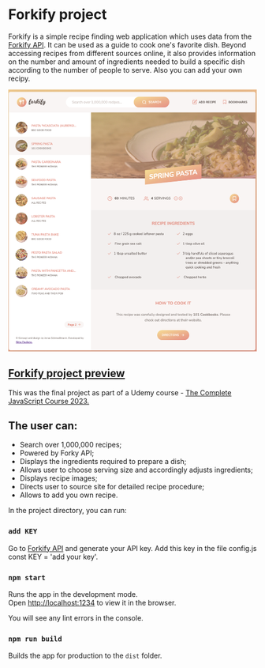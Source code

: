 # Forkify project

<p> Forkify is a simple recipe finding web application which uses data from the <a href="https://forkify-api.herokuapp.com/v2">Forkify API</a>. It can be used as a guide to cook one's favorite dish. Beyond accessing recipes from different sources online, it also provides information on the number and amount of ingredients needed to build a specific dish according to the number of people to serve. Also you can add your own recipy.</p>

<img src="/src/img/forkify.png" alt="Forkify" >

## [Forkify project preview](https://forkify-modules-project.netlify.app/)

<p>This was the final project as part of a Udemy course - <a href="https://www.udemy.com/course/the-complete-javascript-course/">The Complete JavaScript Course 2023.</a></p>

## The user can:

- Search over 1,000,000 recipes;
- Powered by Forky API;
- Displays the ingredients required to prepare a dish;
- Allows user to choose serving size and accordingly adjusts ingredients;
- Displays recipe images;
- Directs user to source site for detailed recipe procedure;
- Allows to add you own recipe.

In the project directory, you can run:

### `add KEY`

Go to [Forkify API](https://forkify-api.herokuapp.com/v2) and generate your API key. Add this key in the file config.js const KEY = 'add your key'.

### `npm start`

Runs the app in the development mode.<br />
Open [http://localhost:1234](http://localhost:1234/) to view it in the browser.

You will see any lint errors in the console.

### `npm run build`

Builds the app for production to the `dist` folder.<br />
